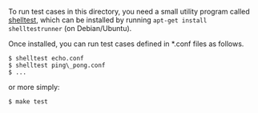 To run test cases in this directory, you need a small utility program called [shelltest](https://github.com/simonmichael/shelltestrunner),
which can be installed
by running `apt-get install shelltestrunner` (on Debian/Ubuntu).

Once installed, you can run test cases defined in \*.conf files as follows.

```
$ shelltest echo.conf  
$ shelltest ping\_pong.conf  
$ ...
```

or more simply:

```
$ make test
```
